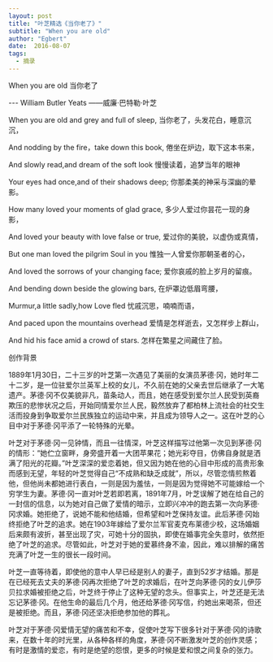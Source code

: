 ```yaml
---
layout: post
title: "叶芝精选《当你老了》"
subtitle: "When you are old"
author: "Egbert"
date:  2016-08-07
tags:
  - 摘录
---
```


When you are old 当你老了

--- William Butler Yeats ——威廉·巴特勒·叶芝

When you are old and grey and full of sleep, 当你老了，头发花白，睡意沉沉，

And nodding by the fire，take down this book, 倦坐在炉边，取下这本书来，

And slowly read,and dream of the soft look 慢慢读着，追梦当年的眼神

Your eyes had once,and of their shadows deep; 你那柔美的神采与深幽的晕影。

How many loved your moments of glad grace, 多少人爱过你昙花一现的身影，

And loved your beauty with love false or true, 爱过你的美貌，以虚伪或真情，

But one man loved the pilgrim Soul in you 惟独一人曾爱你那朝圣者的心，

And loved the sorrows of your changing face; 爱你哀戚的脸上岁月的留痕。

And bending down beside the glowing bars, 在炉罩边低眉弯腰，

Murmur,a little sadly,how Love fled 忧戚沉思，喃喃而语，

And paced upon the mountains overhead 爱情是怎样逝去，又怎样步上群山，

And hid his face amid a crowd of stars. 怎样在繁星之间藏住了脸。

创作背景

1889年1月30日，二十三岁的叶芝第一次遇见了美丽的女演员茅德·冈，她时年二十二岁，是一位驻爱尔兰英军上校的女儿，不久前在她的父亲去世后继承了一大笔遗产。茅德·冈不仅美貌非凡，苗条动人，而且，她在感受到爱尔兰人民受到英裔欺压的悲惨状况之后，开始同情爱尔兰人民，毅然放弃了都柏林上流社会的社交生活而投身到争取爱尔兰民族独立的运动中来，并且成为领导人之一。这在叶芝的心目中对于茅德·冈平添了一轮特殊的光晕。

叶芝对于茅德·冈一见钟情，而且一往情深，叶芝这样描写过他第一次见到茅德·冈的情形：“她伫立窗畔，身旁盛开着一大团苹果花；她光彩夺目，仿佛自身就是洒满了阳光的花瓣。”叶芝深深的爱恋着她，但又因为她在他的心目中形成的高贵形象而感到无望，年轻的叶芝觉得自己“不成熟和缺乏成就”，所以，尽管恋情煎熬着他，但他尚未都她进行表白，一则是因为羞怯，一则是因为觉得她不可能嫁给一个穷学生为妻。茅德·冈一直对叶芝若即若离，1891年7月，叶芝误解了她在给自己的一封信的信息，以为她对自己做了爱情的暗示，立即兴冲冲的跑去第一次向茅德·冈求婚。她拒绝了，说她不能和他结婚，但希望和叶芝保持友谊。此后茅德·冈始终拒绝了叶芝的追求。她在1903年嫁给了爱尔兰军官麦克布莱德少校，这场婚姻后来颇有波折，甚至出现了灾，可她十分的固执，即使在婚事完全失意时，依然拒绝了叶芝的追求。尽管如此，叶芝对于她的爱慕终身不渝，因此，难以排解的痛苦充满了叶芝一生的很长一段时间。

叶芝一直等待着，即使他的意中人早已经是别人的妻子，直到52岁才结婚。那是在已经死去丈夫的茅德·冈再次拒绝了叶芝的求婚后，在叶芝向茅德·冈的女儿伊莎贝拉求婚被拒绝之后，叶芝终于停止了这种无望的念头。但事实上，叶芝还是无法忘记茅德·冈。在他生命的最后几个月，他还给茅德·冈写信，约她出来喝茶，但还是被拒绝。而且，茅德·冈还坚决拒绝参加他的葬礼。

叶芝对于茅德·冈爱情无望的痛苦和不幸，促使叶芝写下很多针对于茅德·冈的诗歌来，在数十年的时光里，从各种各样的角度，茅德·冈不断激发叶芝的创作灵感；有时是激情的爱恋，有时是绝望的怨恨，更多的时候是爱和恨之间复杂的张力。